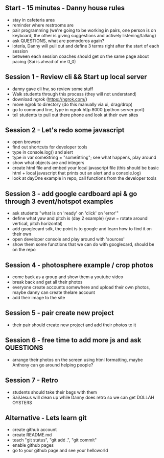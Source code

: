 ## Start - 15 minutes - Danny house rules
  - stay in cafeteria area
  - reminder where restrooms are
  - pair programming (we're going to be working in pairs, one person is on keyboard, the other is giving suggestions and actively listening/talking)
  - ask QUESTIONS, what are pomodoros again?
  - lotería, Danny will pull out and define 3 terms right after the start of each session
  - between each session coaches should get on the same page about pacing (Sai is ahead of me 0_0)

## Session 1 - Review cli && Start up local server
 - danny gave cli hw, so review some stuff
 - Walk students through this process (they will not understand)
 - download ngrok (https://ngrok.com/)
 - move ngrok to directory (do this manually via ui, drag/drop)
 - go to command line, type in ngrok http 8000 (python server port)
 - tell students to pull out there phone and look at their own sites

## Session 2 - Let's redo some javascript
- open browser
- find out shortcuts for developer tools
- type in console.log() and alert
- type in var someString = "someString"; see what happens, play around
- show what objects are and integers
- create html file and embed your local javascript file (this should be basic html + local javascript that prints out an alert and a console.log)
- look at dayOne example in repo, call functions from the developer tools

## Session 3 - add google cardboard api & go through 3 event/hotspot examples
- ask students "what is on 'ready' on 'click' on 'error'"
- define what yaw and pitch is (day 2 example) (yaw = rotate around vertical, pitch horizontal)
- add googlecard sdk, the point is to google and learn how to find it on their own
- open developer console and play around with 'sources'
- show them some functions that we can do with googlecard, should be on the repo

## Session 4 - photosphere example / crop photos
- come back as a group and show them a youtube video
- break back and get all their photos
- everyone create accounts somewhere and upload their own photos, maybe danny can create thelare account
- add their image to the site

## Session 5 - pair create new project
- their pair should create new project and add their photos to it

## Session 6 - free time to add more js and ask QUESTIONS
- arrange their photos on the screen using html formatting, maybe Anthony can go around helping people?

## Session 7 - Retro
  - students should take their bags with them
  - Sai/Jesus will clean up while Danny does retro so we can get DOLLAH OYSTERS


## Alternative - Lets learn git

- create github account
- create README.md
- teach "git status", "git add .", "git commit"
- enable github pages
- go to your github page and see your helloworld
